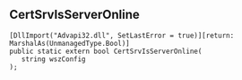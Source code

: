 ## CertSrvIsServerOnline

```
[DllImport("Advapi32.dll", SetLastError = true)][return: MarshalAs(UnmanagedType.Bool)]
public static extern bool CertSrvIsServerOnline(
   string wszConfig
);
```


